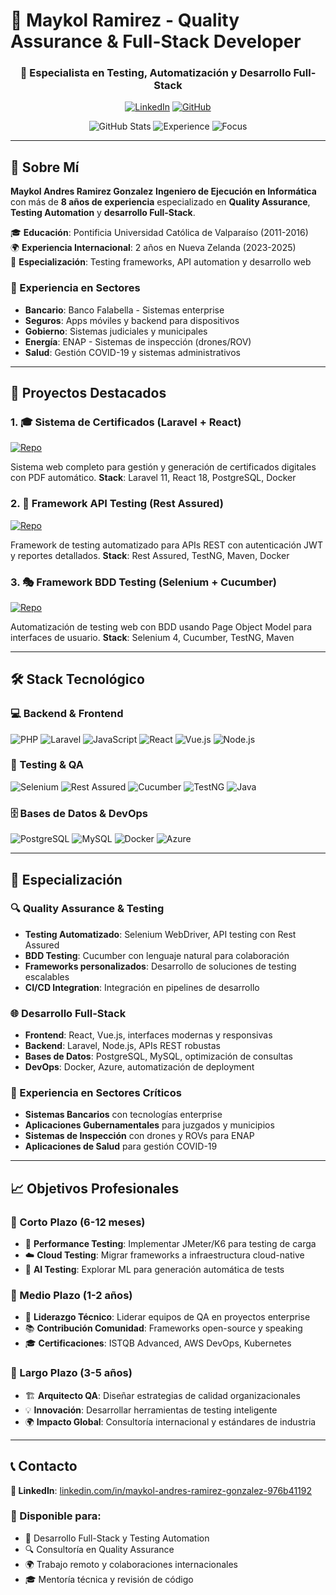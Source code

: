 # 🎯 Maykol Ramirez - Quality Assurance & Full-Stack Developer

<div align="center">

### 🚀 Especialista en Testing, Automatización y Desarrollo Full-Stack

[![LinkedIn](https://img.shields.io/badge/LinkedIn-Connect-0077B5?style=for-the-badge&logo=linkedin)](https://www.linkedin.com/in/maykol-andres-ramirez-gonzalez-976b41192/)
[![GitHub](https://img.shields.io/badge/GitHub-Follow-181717?style=for-the-badge&logo=github)](https://github.com/AndresRG82)


![GitHub Stats](https://img.shields.io/badge/Repositories-37-blue?style=flat-square&logo=github)
![Experience](https://img.shields.io/badge/Experience-8%2B_Years-green?style=flat-square)
![Focus](https://img.shields.io/badge/Focus-QA_%26_Testing-orange?style=flat-square)

</div>

---

## 👋 Sobre Mí
**Maykol Andres Ramirez Gonzalez**
**Ingeniero de Ejecución en Informática** con más de **8 años de experiencia** especializado en **Quality Assurance**, **Testing Automation** y **desarrollo Full-Stack**. 

🎓 **Educación**: Pontificia Universidad Católica de Valparaíso (2011-2016)  
🌍 **Experiencia Internacional**: 2 años en Nueva Zelanda (2023-2025)  
🎯 **Especialización**: Testing frameworks, API automation y desarrollo web

### 💼 Experiencia en Sectores
- **Bancario**: Banco Falabella - Sistemas enterprise
- **Seguros**: Apps móviles y backend para dispositivos
- **Gobierno**: Sistemas judiciales y municipales
- **Energía**: ENAP - Sistemas de inspección (drones/ROV)
- **Salud**: Gestión COVID-19 y sistemas administrativos

---

## 🚀 Proyectos Destacados

### 1. 🎓 Sistema de Certificados (Laravel + React)
[![Repo](https://img.shields.io/badge/GitHub-Repository-4CAF50?logo=github)](https://github.com/AndresRG82/certificados-public)

Sistema web completo para gestión y generación de certificados digitales con PDF automático.
**Stack**: Laravel 11, React 18, PostgreSQL, Docker

### 2. 🧪 Framework API Testing (Rest Assured)
[![Repo](https://img.shields.io/badge/GitHub-Repository-FF6B35?logo=github)](https://github.com/AndresRG82/Rest-Assured-Certificados)

Framework de testing automatizado para APIs REST con autenticación JWT y reportes detallados.
**Stack**: Rest Assured, TestNG, Maven, Docker

### 3. 🎭 Framework BDD Testing (Selenium + Cucumber)
[![Repo](https://img.shields.io/badge/GitHub-Repository-9C27B0?logo=github)](https://github.com/AndresRG82/selenium-certificados)

Automatización de testing web con BDD usando Page Object Model para interfaces de usuario.
**Stack**: Selenium 4, Cucumber, TestNG, Maven

---

## 🛠️ Stack Tecnológico

### 💻 Backend & Frontend
![PHP](https://img.shields.io/badge/PHP-777BB4?logo=php) ![Laravel](https://img.shields.io/badge/Laravel-FF2D20?logo=laravel) ![JavaScript](https://img.shields.io/badge/JavaScript-F7DF1E?logo=javascript) ![React](https://img.shields.io/badge/React-61DAFB?logo=react) ![Vue.js](https://img.shields.io/badge/Vue.js-4FC08D?logo=vue.js) ![Node.js](https://img.shields.io/badge/Node.js-339933?logo=node.js)

### 🔬 Testing & QA
![Selenium](https://img.shields.io/badge/Selenium-43B02A?logo=selenium) ![Rest Assured](https://img.shields.io/badge/Rest_Assured-4CAF50) ![Cucumber](https://img.shields.io/badge/Cucumber-23D96C?logo=cucumber) ![TestNG](https://img.shields.io/badge/TestNG-FF9800) ![Java](https://img.shields.io/badge/Java-ED8B00?logo=java)

### 🗄️ Bases de Datos & DevOps  
![PostgreSQL](https://img.shields.io/badge/PostgreSQL-336791?logo=postgresql) ![MySQL](https://img.shields.io/badge/MySQL-4479A1?logo=mysql) ![Docker](https://img.shields.io/badge/Docker-2496ED?logo=docker) ![Azure](https://img.shields.io/badge/Azure-0078D4?logo=microsoft-azure)

---

## 🎯 Especialización

### 🔍 Quality Assurance & Testing
- **Testing Automatizado**: Selenium WebDriver, API testing con Rest Assured
- **BDD Testing**: Cucumber con lenguaje natural para colaboración
- **Frameworks personalizados**: Desarrollo de soluciones de testing escalables
- **CI/CD Integration**: Integración en pipelines de desarrollo

### 🌐 Desarrollo Full-Stack
- **Frontend**: React, Vue.js, interfaces modernas y responsivas
- **Backend**: Laravel, Node.js, APIs REST robustas
- **Bases de Datos**: PostgreSQL, MySQL, optimización de consultas
- **DevOps**: Docker, Azure, automatización de deployment

### 🏦 Experiencia en Sectores Críticos
- **Sistemas Bancarios** con tecnologías enterprise
- **Aplicaciones Gubernamentales** para juzgados y municipios
- **Sistemas de Inspección** con drones y ROVs para ENAP
- **Aplicaciones de Salud** para gestión COVID-19

---

## 📈 Objetivos Profesionales

### 🎯 Corto Plazo (6-12 meses)
- 🚀 **Performance Testing**: Implementar JMeter/K6 para testing de carga
- ☁️ **Cloud Testing**: Migrar frameworks a infraestructura cloud-native
- 🤖 **AI Testing**: Explorar ML para generación automática de tests

### 🌟 Medio Plazo (1-2 años)
- 👥 **Liderazgo Técnico**: Liderar equipos de QA en proyectos enterprise
- 📚 **Contribución Comunidad**: Frameworks open-source y speaking
- 🎓 **Certificaciones**: ISTQB Advanced, AWS DevOps, Kubernetes

### 🚀 Largo Plazo (3-5 años)
- 🏗️ **Arquitecto QA**: Diseñar estrategias de calidad organizacionales
- 💡 **Innovación**: Desarrollar herramientas de testing inteligente
- 🌍 **Impacto Global**: Consultoría internacional y estándares de industria

---

## 📞 Contacto

**💼 LinkedIn**: [linkedin.com/in/maykol-andres-ramirez-gonzalez-976b41192](https://www.linkedin.com/in/maykol-andres-ramirez-gonzalez-976b41192/)

### 🎯 Disponible para:
- 🚀 Desarrollo Full-Stack y Testing Automation
- 🔍 Consultoría en Quality Assurance
- 🌍 Trabajo remoto y colaboraciones internacionales
- 🎓 Mentoría técnica y revisión de código

